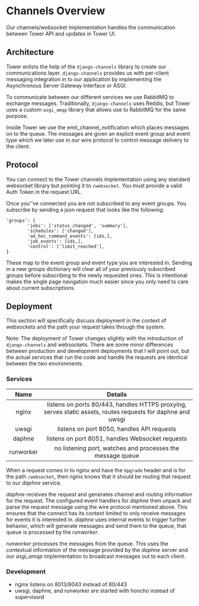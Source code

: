 # Channels Overview

Our channels/websocket implementation handles the communication between Tower API and updates in Tower UI.

## Architecture

Tower enlists the help of the `django-channels` library to create our communications layer. `django-channels` provides us with per-client messaging integration in to our application by implementing the Asynchronous Server Gateway Interface or ASGI.

To communicate between our different services we use RabbitMQ to exchange messages. Traditionally, `django-channels` uses Reddis, but Tower uses a custom `asgi_amqp` library that allows use to RabbitMQ for the same purpose.

Inside Tower we use the emit_channel_notification which places messages on to the queue. The messages are given an explicit
event group and event type which we later use in our wire protocol to control message delivery to the client.

## Protocol

You can connect to the Tower channels implementation using any standard websocket library but pointing it to `/websocket`. You must
provide a valid Auth Token in the request URL.

Once you''ve connected you are not subscribed to any event groups. You subscribe by sending a json request that looks like the following:

    'groups': {
            'jobs': ['status_changed', 'summary'],
            'schedules': ['changed'],
            'ad_hoc_command_events': [ids,],
            'job_events': [ids,],
            'control': ['limit_reached'],
    }

These map to the event group and event type you are interested in. Sending in a new groups dictionary will clear all of your previously
subscribed groups before subscribing to the newly requested ones. This is intentional makes the single page navigation much easier since
you only need to care about current subscriptions.

## Deployment

This section will specifically discuss deployment in the context of websockets and the path your request takes through the system.

Note: The deployment of Tower changes slightly with the introduction of `django-channels` and websockets. There are some minor differences between
production and development deployments that I will point out, but the actual services that run the code and handle the requests are identical
between the two environments.

### Services
| Name      | Details |
|:---------:|:-----------------------------------------------------------------------------------------------------------:|
| nginx     | listens on ports 80/443, handles HTTPS proxying, serves static assets, routes requests for daphne and uwsgi |
| uwsgi     | listens on port 8050, handles API requests |
| daphne    | listens on port 8051, handles Websocket requests |
| runworker | no listening port, watches and processes the message queue |

When a request comes in to *nginx* and have the `Upgrade` header and is for the path `/websocket`, then *nginx* knows that it should
be routing that request to our *daphne* service.

*daphne* receives the request and generates channel and routing information for the request. The configured event handlers for *daphne*
then unpack and parse the request message using the wire protocol mentioned above. This ensures that the connect has its context limited to only 
receive messages for events it is interested in. *daphne* uses internal events to trigger further behavior, which will generate messages
and send them to the queue, that queue is processed by the *runworker*.

*runworker* processes the messages from the queue. This uses the contextual information of the message provided
by the *daphne* server and our *asgi_amqp* implementation to broadcast messages out to each client.

### Development
 - nginx listens on 8013/8043 instead of 80/443
 - uwsgi, daphne, and runworker are started with honcho instead of supervisord
